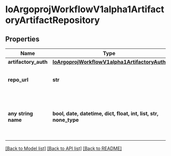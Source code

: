 # IoArgoprojWorkflowV1alpha1ArtifactoryArtifactRepository


## Properties
Name | Type | Description | Notes
------------ | ------------- | ------------- | -------------
**artifactory_auth** | [**IoArgoprojWorkflowV1alpha1ArtifactoryAuth**](IoArgoprojWorkflowV1alpha1ArtifactoryAuth.md) |  | [optional] 
**repo_url** | **str** | RepoURL is the url for artifactory repo. | [optional] 
**any string name** | **bool, date, datetime, dict, float, int, list, str, none_type** | any string name can be used but the value must be the correct type | [optional]

[[Back to Model list]](../README.md#documentation-for-models) [[Back to API list]](../README.md#documentation-for-api-endpoints) [[Back to README]](../README.md)


